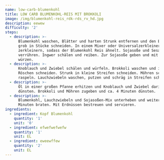 ```yaml
---
name: low-carb-blumenkohl
title: LOW CARB BLUMENKOHL-REIS MIT BROKKOLI
image: /img/blumenkohl-reis_rdk-rds_rv_hd.jpg
description: eewew
difficulty: '2'
steps:
  - description: >-
      Blumenkohl waschen, Blätter und harten Strunk entfernen und den Blumenkohl
      grob in Stücke schneiden. In einem Mixer oder Universalzerkleinerer
      zerkleinern, sodass der Blumenkohl Reis ähnelt. Sojasoße und Sesamöl
      verrühren. Ingwer schälen und reiben. Zur Sojasoße geben und mit Pfeffer
      würzen.
  - description: >-
      Knoblauch und Zwiebel schälen und würfeln. Brokkoli waschen und in kleine
      Röschen schneiden. Strunk in kleine Streifen schneiden. Möhren schälen und
      raspeln. Lauchzwiebeln waschen, putzen und schräg in Streifen schneiden.
  - description: >-
      Öl in einer großen Pfanne erhitzen und Knoblauch und Zwiebel darin glasig
      dünsten. Brokkoli und Möhren zugeben und ca. 4 Minuten dünsten.
  - description: >-
      Blumenkohl, Lauchzwiebeln und Sojasoßen-Mix unterheben und weitere ca. 4
      Minuten braten. Mit Erdnüssen bestreuen und servieren.
ingredients:
  - ingredient: Kopf Blumenkohl
    quantity: '1'
    unit: '0'
  - ingredient: efwefwefwefw
    quantity: '1'
    unit: EL
  - ingredient: eweewffew
    quantity: '2'
    unit: EL
---
```


